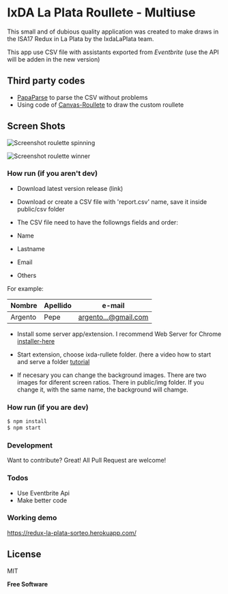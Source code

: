 # IxDA La Plata Roullete - Multiuse

This small and of dubious quality application was created to make draws in the ISA17 Redux in La Plata by the IxdaLaPlata team.

This app use CSV file with assistants exported from *Eventbrite* (use the API will be adden in the new version)

## Third party codes
- [PapaParse] to parse the CSV without problems
- Using code of [Canvas-Roullete] to draw the custom roullete

## Screen Shots
![Screenshot roulette spinning](https://raw.githubusercontent.com/IxDALaPlata/redux-rulette/master/screenshots/Roulette.png)

![Screenshot roulette winner](https://raw.githubusercontent.com/IxDALaPlata/redux-rulette/master/screenshots/Winner.png)


### How run (if you aren't dev)

- Download latest version release (link)

- Download or create a CSV file with 'report.csv' name, save it inside public/csv folder 
- The CSV file need to have the followngs fields and order:
 - Name
 - Lastname
 - Email
 - Others

For example:

| Nombre  | Apellido | e-mail               |
|---------|----------|----------------------|
| Argento | Pepe     | argento...@gmail.com |


- Install some server app/extension. I recommend Web Server for Chrome [installer-here]
- Start extension, choose ixda-rullete folder. (here a video how to start and serve a folder [tutorial]

- If necesary you can change the background images. There are two images for diferent screen ratios. There in public/img folder. If you change it, with the same name, the background will chamge.

### How run (if you are dev)
```sh
$ npm install
$ npm start
```



### Development

Want to contribute? Great!
All Pull Request are welcome!

### Todos

 - Use Eventbrite Api
 - Make better code

### Working demo

https://redux-la-plata-sorteo.herokuapp.com/

License
----

MIT

**Free Software**

   [PapaParse]: <https://www.papaparse.com/>
   [Canvas-Roullete]: <https://github.com/shafdog/canvas-roulette>
   [installer-here]:<https://chrome.google.com/webstore/detail/web-server-for-chrome/ofhbbkphhbklhfoeikjpcbhemlocgigb/related>
[tutorial]:<https://www.youtube.com/watch?time_continue=49&v=AK6swHiPtew>